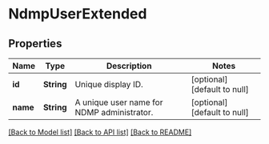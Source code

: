 # NdmpUserExtended

## Properties
Name | Type | Description | Notes
------------ | ------------- | ------------- | -------------
**id** | **String** | Unique display ID. | [optional] [default to null]
**name** | **String** | A unique user name for NDMP administrator. | [optional] [default to null]

[[Back to Model list]](../README.md#documentation-for-models) [[Back to API list]](../README.md#documentation-for-api-endpoints) [[Back to README]](../README.md)


